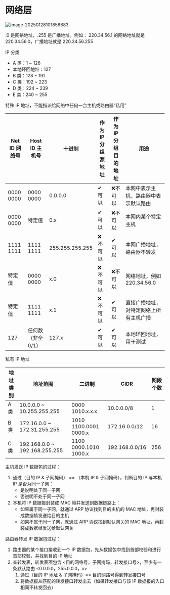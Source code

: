 # 网络层

![image-20250128101858883](/Users/boii/N/408/计算机网络/IMG/image-20250128101858883.png)

.0 是网络地址，.255 是广播地址。例如： 220.34.56.1 的网络地址就是 220.34.56.0，广播地址就是 220.34.56.255



IP 分类

- A 类：1 ~ 126
- 本地环回地址：127
- B 类：128 ~ 191
- C 类：192 ~ 223
- D 类：224 ~ 239
- E 类：240 ~ 255



特殊 IP 地址，不能指派给网络中任何一台主机或路由器“私用”

| Net ID 网络号 | Host ID 主机号    | 十进制          | 作为 IP 分组源地址 | 作为 IP 分组目的地址 | 用途                                   |
| ------------- | ----------------- | --------------- | ------------------ | -------------------- | -------------------------------------- |
| 0000 0000     | 0000 0000         | 0.0.0.0         | ✔可以              | ❌不可以              | 本网中表示主机，路由器中表示默认路由   |
| 0000 0000     | 特定值            | 0.x             | ✔可以              | ❌不可以              | 本网内某个特定主机                     |
| 1111 1111     | 1111 1111         | 255.255.255.255 | ❌不可以            | ✔可以                | 本网广播地址，路由器不转发             |
| 特定值        | 0000 0000         | x.0             | ❌不可以            | ❌不可以              | 网络地址，例如220.34.56.0              |
| 特定值        | 1111 1111         | x.1             | ❌不可以            | ✔可以                | 直接广播地址，对特定网络上所有主机广播 |
| 127           | 任何数（非全0/1） | 127.x           | ✔可以              | ✔可以                | 本地环回地址，用于测试                 |

 

私有 IP 地址

| 地址类别 | 地址范围                      | 二进制                | CIDR           | 网段个数 |
| -------- | ----------------------------- | --------------------- | -------------- | -------- |
| A 类     | 10.0.0.0 ~ 10.255.255.255     | 0000 1010.x.x.x       | 10.0.0.0/8     | 1        |
| B 类     | 172.16.0.0 ~ 172.31.255.255   | 1010 1100.0001 0000.x | 172.16.0.0/12  | 16       |
| C 类     | 192.168.0.0 ~ 192.168.255.255 | 1100 0000.1010 1000.x | 192.168.0.0/16 | 256      |



主机发送 IP 数据包的过程：

1. 通过（目的 IP & 子网掩码） == （本机 IP & 子网掩码），判断目的 IP 与本机 IP 是否为同一子网：
    - 是说明处于同一子网
    - 否说明不处于同一子网
2. 本机将 IP 数据报封装成 MAC 帧并发送到数据链路上：
    - 如果属于同一子网，就通过 ARP 协议找到目的主机的 MAC 地址，再封装成数据帧发送给目的主机
    - 如果不属于同一子网，就通过 ARP 协议找到默认网关的 MAC 地址，再封装成数据帧发送给默认网关



路由器转发 IP 数据包过程：

1. 路由器的某个接口接收到一个 IP 数据包，先从数据包中找到首部校验和进行首部校验，并找到目的 IP 地址
2. 查转发表，转发表项包含 <目的网络号，子网掩码，转发接口号>，至少有一条默认路由 <0.0.0.0，255.0.0.0，x>
    1. 通过（目的 IP 地址 & 子网掩码）== 目的网路号得到转发接口号
    2. 将数据报从匹配的转发接口转发出去（如果转发接口与该 IP 数据报的入口相同不转发回去）